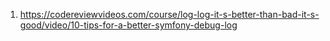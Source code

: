 1. https://codereviewvideos.com/course/log-log-it-s-better-than-bad-it-s-good/video/10-tips-for-a-better-symfony-debug-log

